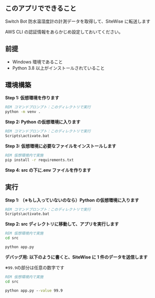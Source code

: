 ## このアプリでできること

Switch Bot 防水温湿度計の計測データを取得して、SiteWise に転送します

AWS CLI の認証情報をあらかじめ設定しておいてください。

## 前提

- Windows 環境であること
- Python 3.8 以上がインストールされていること

## 環境構築

**Step 1: 仮想環境を作ります**

```bat
REM コマンドプロンプト：このディレクトリで実行
python -m venv .
```

**Step 2: Python の仮想環境に入ります**

```bat
REM コマンドプロンプト：このディレクトリで実行
Scripts\activate.bat
```

**Step 3: 仮想環境に必要なファイルをインストールします**

```bat
REM 仮想環境内で実施
pip install -r requirements.txt
```

**Step 4: src の下に.env ファイルを作ります**

## 実行

**Step 1: （※もし入っていないのなら）Python の仮想環境に入ります**

```bat
REM コマンドプロンプト：このディレクトリで実行
Scripts\activate.bat
```

**Step 2: src ディレクトリに移動して、アプリを実行します**

```bat
REM 仮想環境内で実施
cd src

python app.py
```

**デバッグ用: 以下のように書くと、SiteWise に 1 件のデータを送信します**

※`99.9`の部分は任意の数字です

```bat
REM 仮想環境内で実施
cd src

python app.py --value 99.9
```
